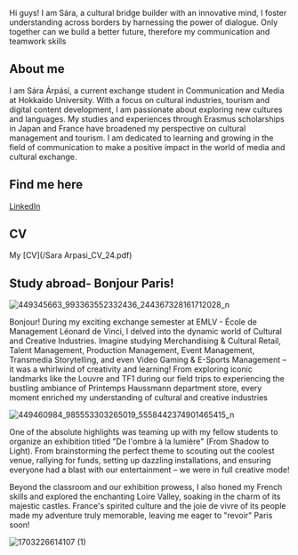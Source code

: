 
Hi guys!
I am Sára, a cultural bridge builder with an innovative mind, I foster understanding across borders
by harnessing the power of dialogue. Only together can we build a better future, therefore my communication and teamwork skills

## About me 
I am Sára Árpási, a current exchange student in Communication and Media at Hokkaido University. With a focus on cultural industries, tourism and digital content development, I am passionate about exploring new cultures and languages. My studies and experiences through Erasmus scholarships in Japan and France have broadened my perspective on cultural management and tourism. I am dedicated to learning and growing in the field of communication to make a positive impact in the world of media and cultural exchange.

## Find me here

 [LinkedIn](https://www.linkedin.com/in/s%C3%A1ra-%C3%A1rp%C3%A1si-3b6783184/)

## CV
My [CV](/Sara Arpasi_CV_24.pdf)

## Study abroad- Bonjour Paris! 

![449345663_993363552332436_244367328161712028_n](https://github.com/saraarpasi/saraarpasi.github.io/assets/172238710/d7d53b31-98b4-499a-b9d3-a1231d7be809)

Bonjour! During my exciting exchange semester at EMLV - École de Management Léonard de Vinci, I delved into the dynamic world of Cultural and Creative Industries. Imagine studying Merchandising & Cultural Retail, Talent Management, Production Management, Event Management, Transmedia Storytelling, and even Video Gaming & E-Sports Management – it was a whirlwind of creativity and learning! From exploring iconic landmarks like the Louvre and TF1 during our field trips to experiencing the bustling ambiance of Printemps Haussmann department store, every moment enriched my understanding of cultural and creative industries

![449460984_985553303265019_5558442374901465415_n](https://github.com/saraarpasi/saraarpasi.github.io/assets/172238710/737a02b1-267e-4644-929c-7310498d102f)

One of the absolute highlights was teaming up with my fellow students to organize an exhibition titled "De l'ombre à la lumière" (From Shadow to Light). From brainstorming the perfect theme to scouting out the coolest venue, rallying for funds, setting up dazzling installations, and ensuring everyone had a blast with our entertainment – we were in full creative mode!

Beyond the classroom and our exhibition prowess, I also honed my French skills and explored the enchanting Loire Valley, soaking in the charm of its majestic castles. France's spirited culture and the joie de vivre of its people made my adventure truly memorable, leaving me eager to "revoir" Paris soon!

![1703226614107 (1)](https://github.com/saraarpasi/saraarpasi.github.io/assets/172238710/f90c8fe5-2a01-4633-bad1-d95783ef4274)
